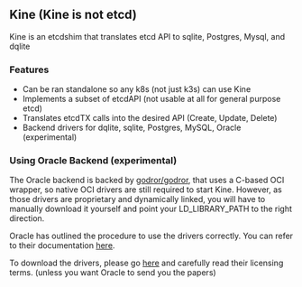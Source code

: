 ## Kine (Kine is not etcd)

Kine is an etcdshim that translates etcd API to sqlite, Postgres, Mysql, and dqlite

### Features
- Can be ran standalone so any k8s (not just k3s) can use Kine
- Implements a subset of etcdAPI (not usable at all for general purpose etcd)
- Translates etcdTX calls into the desired API (Create, Update, Delete)
- Backend drivers for dqlite, sqlite, Postgres, MySQL, Oracle (experimental)

### Using Oracle Backend (experimental)

The Oracle backend is backed by [godror/godror](https://github.com/godror/godror), that uses a C-based OCI wrapper,
so native OCI drivers are still required to start Kine.
However, as those drivers are proprietary and dynamically linked, you will have to manually download it yourself and 
point your LD_LIBRARY_PATH to the right direction. 

Oracle has outlined the procedure to use the drivers correctly. You can refer to their documentation 
[here](https://docs.oracle.com/en/database/oracle/oracle-database/19/lnoci/instant-client.html#GUID-7D65474A-8790-4E81-B535-409010791C2F).

To download the drivers, please go [here](https://www.oracle.com/hk/database/technologies/instant-client/downloads.html)
and carefully read their licensing terms. (unless you want Oracle to send you the papers)
